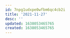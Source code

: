 ```yaml
---
id: 7npg1udxpe0wfbm6qc4cb2i
title: '2021-11-27'
desc: ''
updated: 1638053465765
created: 1638053465765
---
```



